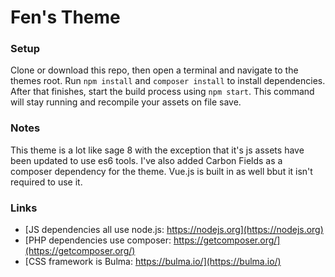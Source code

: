 # Fen's Theme

### Setup
Clone or download this repo, then open a terminal and navigate to the themes root. Run `npm install` and `composer install` to install dependencies. After that finishes, start the build process using `npm start`. This command will stay running and recompile your assets on file save.

### Notes
This theme is a lot like sage 8 with the exception that it's js assets have been updated to use es6 tools. I've also added Carbon Fields as a composer dependency for the theme. Vue.js is built in as well bbut it isn't required to use it.

### Links
- [JS dependencies all use node.js: https://nodejs.org](https://nodejs.org)
- [PHP dependencies use composer: https://getcomposer.org/](https://getcomposer.org/)
- [CSS framework is Bulma: https://bulma.io/](https://bulma.io/)